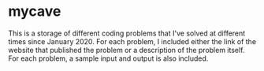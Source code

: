 # mycave
This is a storage of different coding problems that I've solved at different times since January 2020. For each problem, I included either the link of the website that published the problem or a description of the problem itself. For each problem, a sample input and output is also included. 
